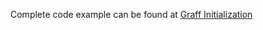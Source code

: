 
Complete code example can be found at [Graff Initialization](https://github.com/GearsAD/GraffSDK.jl/blob/master/examples/0_Initialization.jl)
